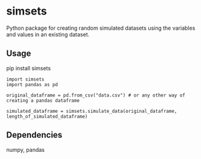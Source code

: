 # simsets

Python package for creating random simulated datasets using the variables and values in an existing dataset.

## Usage

pip install simsets

```
import simsets
import pandas as pd

original_dataframe = pd.from_csv("data.csv") # or any other way of creating a pandas dataframe

simulated_dataframe = simsets.simulate_data(original_dataframe, length_of_simulated_dataframe)
```
## Dependencies

numpy, pandas

